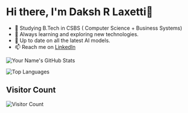 # Hi there, I'm Daksh R Laxetti👋
- 🚀 Studying B.Tech in CSBS ( Computer Science + Business Systems)
- 🌱 Always learning and exploring new technologies.
- 📰 Up to date on all the latest AI models.
- 📫 Reach me on [LinkedIn](www.linkedin.com/in/laxetti-daksh)

![Your Name's GitHub Stats](https://github-readme-stats.vercel.app/api?username=ig-Lynx&show_icons=true)

![Top Languages](https://github-readme-stats.vercel.app/api/top-langs/?username=ig-Lynx)


## Visitor Count
![Visitor Count](https://profile-counter.glitch.me/{ig-Lynx}/count.svg)
